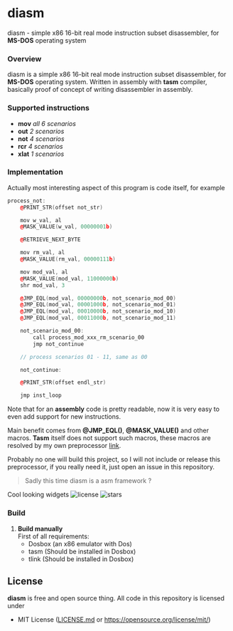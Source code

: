 # diasm
diasm - simple x86 16-bit real mode instruction subset disassembler, for **MS-DOS** operating system

### Overview
diasm is a simple x86 16-bit real mode instruction subset disassembler, for **MS-DOS** operating system. Written in assembly with **tasm** compiler, basically proof of concept of writing disassembler in assembly.

### Supported instructions
- **mov** *all 6 scenarios*
- **out** *2 scenarios*
- **not** *4 scenarios*
- **rcr** *4 scenarios*
- **xlat** *1 scenarios*

### Implementation
Actually most interesting aspect of this program is code itself, for example

```c++
process_not:
    @PRINT_STR(offset not_str)

    mov w_val, al
    @MASK_VALUE(w_val, 00000001b)

    @RETRIEVE_NEXT_BYTE

    mov rm_val, al
    @MASK_VALUE(rm_val, 00000111b)

    mov mod_val, al
    @MASK_VALUE(mod_val, 11000000b)
    shr mod_val, 3

    @JMP_EQL(mod_val, 00000000b, not_scenario_mod_00)
    @JMP_EQL(mod_val, 00001000b, not_scenario_mod_01)
    @JMP_EQL(mod_val, 00010000b, not_scenario_mod_10)
    @JMP_EQL(mod_val, 00011000b, not_scenario_mod_11)

    not_scenario_mod_00:
        call process_mod_xxx_rm_scenario_00
        jmp not_continue

    // process scenarios 01 - 11, same as 00

    not_continue:

    @PRINT_STR(offset endl_str)

    jmp inst_loop
```

Note that for an **assembly** code is pretty readable, now it is very easy to even add support for new instructions. 

Main benefit comes from **@JMP_EQL()**, **@MASK_VALUE()** and other macros. **Tasm** itself does not support such macros, these macros are resolved by my own preprocessor [link](https://github.com/AlexShukel/am08x24arc/tree/main/src/preprocessor). 

Probably no one will build this project, so I will not include or release this preprocessor, if you really need it, just open an issue in this repository.

> Sadly this time diasm is a asm framework ?

Cool looking widgets 
<img src="https://img.shields.io/github/license/Maksasj/blueb.js" alt="license">
  <img src="https://img.shields.io/github/stars/Maksasj/omni_reflector" alt="stars">

### Build
1. **Build manually**<br>
    First of all requirements:
    - Dosbox (an x86 emulator with Dos)
    - tasm (Should be installed in Dosbox) 
    - tlink (Should be installed in Dosbox)
    
## License
**diasm** is free and open source thing. All code in this repository is licensed under
- MIT License ([LICENSE.md](https://github.com/Maksasj/diasm/blob/master/LICENSE.md) or https://opensource.org/license/mit/)